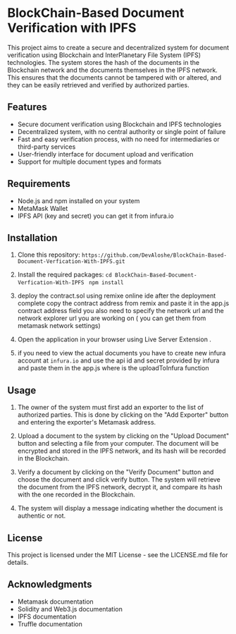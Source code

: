# BlockChain-Based Document Verification with IPFS

This project aims to create a secure and decentralized system for document verification using Blockchain and InterPlanetary File System (IPFS) technologies. The system stores the hash of the documents in the Blockchain network and the documents themselves in the IPFS network. This ensures that the documents cannot be tampered with or altered, and they can be easily retrieved and verified by authorized parties.

## Features

- Secure document verification using Blockchain and IPFS technologies
- Decentralized system, with no central authority or single point of failure
- Fast and easy verification process, with no need for intermediaries or third-party services
- User-friendly interface for document upload and verification
- Support for multiple document types and formats

## Requirements

- Node.js and npm installed on your system
- MetaMask Wallet
- IPFS API (key and secret) you can get it from infura.io

## Installation

1. Clone this repository: 
   ``https://github.com/DevAloshe/BlockChain-Based-Document-Verfication-With-IPFS.git``


2. Install the required packages:
  ``cd BlockChain-Based-Document-Verfication-With-IPFS``
  `` npm install``

4. deploy the contract.sol using remixe online ide
   after the deployment complete copy the contract address from remix and paste it in the app.js contract address field
   you also need to specify the network url and the network explorer url you are working on ( you can get them from       metamask network settings)
   
5. Open the application in your browser using Live Server Extension .
6. if you need to view the actual documents you have to create new infura account at ``infura.io`` and use the api id and secret provided by infura and paste them in the app.js where is the uploadToInfura function

## Usage

1. The owner of the system must first add an exporter to the list of authorized parties. This is done by clicking on the "Add Exporter" button and entering the exporter's Metamask address.
2. Upload a document to the system by clicking on the "Upload Document" button and selecting a file from your computer. The document will be encrypted and stored in the IPFS network, and its hash will be recorded in the Blockchain.

3. Verify a document by clicking on the "Verify Document" button and choose the document and click verify button. The system will retrieve the document from the IPFS network, decrypt it, and compare its hash with the one recorded in the Blockchain.

4. The system will display a message indicating whether the document is authentic or not.

## License

This project is licensed under the MIT License - see the LICENSE.md file for details.

## Acknowledgments
- Metamask documentation
- Solidity and Web3.js documentation
- IPFS documentation
- Truffle documentation



